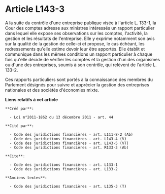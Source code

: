 # Article L143-3

A la suite du contrôle d'une entreprise publique visée à l'article L. 133-1, la Cour des comptes adresse aux ministres
intéressés un rapport particulier dans lequel elle expose ses observations sur les comptes, l'activité, la gestion et les
résultats de l'entreprise. Elle y exprime notamment son avis sur la qualité de la gestion de celle-ci et propose, le cas
échéant, les redressements qu'elle estime devoir leur être apportés. Elle établit et communique dans les mêmes conditions un
rapport particulier à chaque fois qu'elle décide de vérifier les comptes et la gestion d'un des organismes ou d'une des
entreprises, soumis à son contrôle, qui relèvent de l'article L. 133-2.

Ces rapports particuliers sont portés à la connaissance des membres du Parlement désignés pour suivre et apprécier la gestion
des entreprises nationales et des sociétés d'économies mixte.

**Liens relatifs à cet article**

	**Créé par**:

	  - Loi n°2011-1862 du 13 décembre 2011 - art. 44

	**Cité par**:

	  - Code des juridictions financières - art. L111-8-2 (Ab)
	  - Code des juridictions financières - art. L143-4 (V)
	  - Code des juridictions financières - art. L143-5 (VT)
	  - Code des juridictions financières - art. R133-3 (Ab)

	**Cite**:

	  - Code des juridictions financières - art. L133-1
	  - Code des juridictions financières - art. L133-2

	**Anciens textes**:

	  - Code des juridictions financières - art. L135-3 (T)
